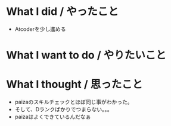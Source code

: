# What I did / やったこと
- Atcoderを少し進める

# What I want to do / やりたいこと

# What I thought / 思ったこと
- paizaのスキルチェックとほぼ同じ事がわかった。
- そして、Dランクばかりでつまらない。。。
- paizaはよくできているんだなぁ
